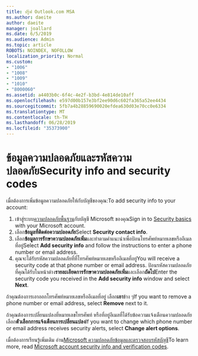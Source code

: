 ```yaml
---
title: ปรู๊ฟ Outlook.com MSA
ms.author: daeite
author: daeite
manager: joallard
ms.date: 6/5/2019
ms.audience: Admin
ms.topic: article
ROBOTS: NOINDEX, NOFOLLOW
localization_priority: Normal
ms.custom:
- "1006"
- "1008"
- "1009"
- "1010"
- "8000060"
ms.assetid: a4403b0c-6f4c-4e2f-b3bd-4e814de10aff
ms.openlocfilehash: e597d00b157e3bf2ee90d6c602fa365a52ee4434
ms.sourcegitcommit: 5fb7a4b28859690020efdea630d03e70cc0e6334
ms.translationtype: MT
ms.contentlocale: th-TH
ms.lasthandoff: 06/28/2019
ms.locfileid: "35373900"
---
```

# <a name="security-info-and-security-codes"></a><span data-ttu-id="14837-102">ข้อมูลความปลอดภัยและรหัสความปลอดภัย</span><span class="sxs-lookup"><span data-stu-id="14837-102">Security info and security codes</span></span>

<span data-ttu-id="14837-103">เมื่อต้องการเพิ่มข้อมูลความปลอดภัยให้กับบัญชีของคุณ:</span><span class="sxs-lookup"><span data-stu-id="14837-103">To add security info to your account:</span></span>

1. <span data-ttu-id="14837-104">เข้าสู่ระบบ[ความปลอดภัยพื้นฐาน](https://account.microsoft.com/security)กับบัญชี Microsoft ของคุณ</span><span class="sxs-lookup"><span data-stu-id="14837-104">Sign in to [Security basics](https://account.microsoft.com/security) with your Microsoft account.</span></span>
1. <span data-ttu-id="14837-105">เลือก**ข้อมูลที่ติดต่อความปลอดภัย**</span><span class="sxs-lookup"><span data-stu-id="14837-105">Select **Security contact info**.</span></span>
1. <span data-ttu-id="14837-106">เลือก**ข้อมูลการรักษาความปลอดภัยเพิ่ม**และทำตามคำแนะนำเพื่อป้อนโทรศัพท์หมายเลขหรืออีเมลที่อยู่</span><span class="sxs-lookup"><span data-stu-id="14837-106">Select **Add security info** and follow the instructions to enter a phone number or email address.</span></span>
1. <span data-ttu-id="14837-107">คุณจะได้รับรหัสความปลอดภัยที่ที่โทรศัพท์หมายเลขหรืออีเมลที่อยู่</span><span class="sxs-lookup"><span data-stu-id="14837-107">You will receive a security code at that phone number or email address.</span></span> <span data-ttu-id="14837-108">ป้อนรหัสความปลอดภัยที่คุณได้รับในหน้าต่าง**รายละเอียดการรักษาความปลอดภัยเพิ่ม**และเลือก**ถัดไป**</span><span class="sxs-lookup"><span data-stu-id="14837-108">Enter the security code you received in the **Add security info** window and select **Next**.</span></span>

<span data-ttu-id="14837-109">ถ้าคุณต้องการเอาออกโทรศัพท์หมายเลขหรืออีเมลที่อยู่ เลือก**เอา**ข้าง ๆ</span><span class="sxs-lookup"><span data-stu-id="14837-109">If you want to remove a phone number or email address, select **Remove** next to it.</span></span>

<span data-ttu-id="14837-110">ถ้าคุณต้องการเปลี่ยนแปลงที่หมายเลขโทรศัพท์ หรือที่อยู่อีเมลที่ได้รับข้อความแจ้งเตือนความปลอดภัย เลือก**ตัวเลือกการแจ้งเตือนการเปลี่ยนแปลง**</span><span class="sxs-lookup"><span data-stu-id="14837-110">If you want to change which phone number or email address receives security alerts, select **Change alert options**.</span></span>

<span data-ttu-id="14837-111">เมื่อต้องการเรียนรู้เพิ่มเติม อ่าน[Microsoft ความปลอดภัยข้อมูลและตรวจสอบรหัสบัญชี](https://support.microsoft.com/help/12428/)</span><span class="sxs-lookup"><span data-stu-id="14837-111">To learn more, read [Microsoft account security info and verification codes](https://support.microsoft.com/help/12428/).</span></span>